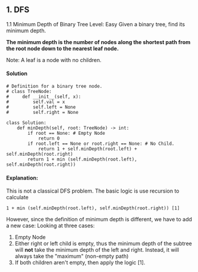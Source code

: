 ## 1. DFS 

1.1 Minimum Depth of Binary Tree
Level: Easy
Given a binary tree, find its minimum depth.

**The minimum depth is the number of nodes along the shortest path from the root node down to the nearest leaf node.**

Note: A leaf is a node with no children.

#### Solution 
```
# Definition for a binary tree node.
# class TreeNode:
#     def __init__(self, x):
#         self.val = x
#         self.left = None
#         self.right = None

class Solution:
    def minDepth(self, root: TreeNode) -> int:
        if root == None: # Empty Node
            return 0 
        if root.left == None or root.right == None: # No Child.
            return 1 + self.minDepth(root.left) + self.minDepth(root.right)
        return 1 + min (self.minDepth(root.left), self.minDepth(root.right))
```
        
#### Explanation:
This is not a classical DFS problem. The basic logic is use recursion to calculate  
``` 
1 + min (self.minDepth(root.left), self.minDepth(root.right)) [1]
```
However, since the definition of minimum depth is different, we have to add a new case:
Looking at three cases: 
1. Empty Node
2. Either right or left child is empty, thus the minimum depth of the subtree
will **not** take the minimum depth of the left and right. Instead, it will always take 
the "maximum" (non-empty path)
3. If both children aren't empty, then apply the logic [1]. 